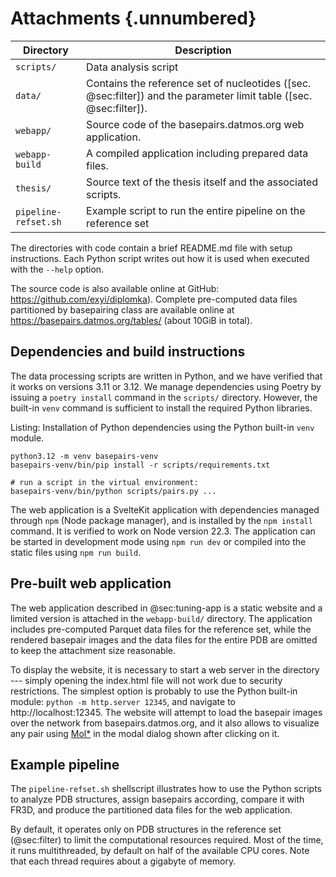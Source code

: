 # Attachments {.unnumbered}

| Directory | Description |
|----|------------------------------|
| `scripts/` | Data analysis script |
| `data/`   | Contains the reference set of nucleotides ([sec. @sec:filter]) and the parameter limit table ([sec. @sec:filter]). |
| `webapp/` | Source code of the basepairs.datmos.org web application. |
| `webapp-build` | A compiled application including prepared data files. |
| `thesis/` | Source text of the thesis itself and the associated scripts. |
| `pipeline-refset.sh` | Example script to run the entire pipeline on the reference set |

The directories with code contain a brief README.md file with setup instructions.
Each Python script writes out how it is used when executed with the `--help` option.

The source code is also available online at GitHub: <https://github.com/exyi/diplomka>).
Complete pre-computed data files partitioned by basepairing class are available online at <https://basepairs.datmos.org/tables/> (about 10GiB in total).


## Dependencies and build instructions

The data processing scripts are written in Python, and we have verified that it works on versions 3.11 or 3.12.
We manage dependencies using Poetry by issuing a `poetry install` command in the `scripts/` directory.
However, the built-in `venv` command is sufficient to install the required Python libraries.

Listing: Installation of Python dependencies using the Python built-in `venv` module.

```shell
python3.12 -m venv basepairs-venv
basepairs-venv/bin/pip install -r scripts/requirements.txt

# run a script in the virtual environment:
basepairs-venv/bin/python scripts/pairs.py ...
```

The web application is a SvelteKit application with dependencies managed through `npm` (Node package manager), and is installed by the `npm install` command.
It is verified to work on Node version 22.3.
The application can be started in development mode using `npm run dev` or compiled into the static files using `npm run build`.

## Pre-built web application

The web application described in @sec:tuning-app is a static website and a limited version is attached in the `webapp-build/` directory.
The application includes pre-computed Parquet data files for the reference set, while the rendered basepair images and the data files for the entire PDB are omitted to keep the attachment size reasonable.

To display the website, it is necessary to start a web server in the directory --- simply opening the index.html file will not work due to security restrictions.
The simplest option is probably to use the Python built-in module: `python -m http.server 12345`, and navigate to http://localhost:12345.
The website will attempt to load the basepair images over the network from basepairs.datmos.org, and it also allows to visualize any pair using [Mol*](https://doi.org/10.1093/nar/gkab314) in the modal dialog shown after clicking on it.

## Example pipeline

The `pipeline-refset.sh` shellscript illustrates how to use the Python scripts to analyze PDB structures, assign basepairs according, compare it with FR3D, and produce the partitioned data files for the web application.

By default, it operates only on PDB structures in the reference set (@sec:filter) to limit the computational resources required.
Most of the time, it runs multithreaded, by default on half of the available CPU cores.
Note that each thread requires about a gigabyte of memory.

